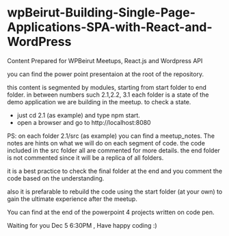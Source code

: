 # wpBeirut-Building-Single-Page-Applications-SPA-with-React-and-WordPress
Content Prepared for WPBeirut Meetups, React.js and Wordpress API

you can find the power point presentaion at the root of the repository.

this content is segmented by modules,
starting from start folder to end folder.
in between numbers such 2.1,2.2, 3.1
each folder is a state of the demo application we are building in the meetup.
to check a state.
 - just cd 2.1 (as example) and type npm start.
 - open a browser and go to http://localhost:8080

 PS: on each folder 2.1/src (as example) you can find a meetup_notes.
 The notes are hints on what we will do on each segment of code.
 the code included in the src folder all are commented for more details.
 the end folder is not commented since it will be a replica of all folders.

 it is a best practice to check the final folder at the end and you comment the code based on 
 the understanding.

 also it is prefarable to rebuild the code using the start folder (at your own) to gain the ultimate experience after the meetup.

 You can find at the end of the powerpoint 4 projects written on code pen.
 
 Waiting for you Dec 5 6:30PM , Have happy coding :)
